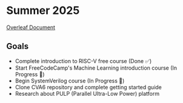 # Summer 2025
[Overleaf Document](https://www.overleaf.com/project/681f24568735d0ac2f85d6eb)

## Goals
- Complete introduction to RISC-V free course (Done ✅)
- Start FreeCodeCamp's Machine Learning introduction course (In Progress 🔄)
- Begin SystemVerilog course (In Progress 🔄)
- Clone CVA6 repository and complete getting started guide
- Research about PULP (Parallel Ultra-Low Power) platform